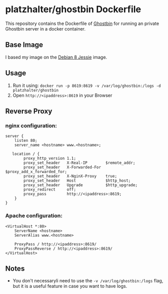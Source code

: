 # platzhalter/ghostbin Dockerfile

This repository contains the Dockerfile of [Ghostbin](https://github.com/DHowett/ghostbin/) for running an private Ghostbin server in a docker container.

## Base Image

I based my image on the [Debian 8 Jessie](https://registry.hub.docker.com/_/debian/) image.

## Usage

1. Run it using: `docker run -p 8619:8619 -v /var/log/ghostbin:/logs -d platzhalter/ghostbin`
2. Open `http://<ipaddress>:8619` in your Browser

## Reverse Proxy

### nginx configuration:
```
server {  
    listen 80;
    server_name <hostname> www.<hostname>;

   location / {
        proxy_http_version 1.1;
        proxy_set_header   X-Real-IP        $remote_addr;
        proxy_set_header   X-Forwarded-For  $proxy_add_x_forwarded_for;
        proxy_set_header   X-NginX-Proxy    true;
        proxy_set_header   Host             $http_host;
        proxy_set_header   Upgrade          $http_upgrade;
        proxy_redirect     off;
        proxy_pass         http://<ipaddress>:8619;
    }
}
```

### Apache configuration:
```
<VirtualHost *:80>
    ServerName <hostname>
    ServerAlias www.<hostname>

    ProxyPass / http://<ipaddress>:8619/
    ProxyPassReverse / http://<ipaddress>:8619/
</VirtualHost>
```

## Notes

- You don't necessaryli need to use the `-v /var/log/ghostbin:/logs` flag, but it is a useful feature in case you want to have logs.
